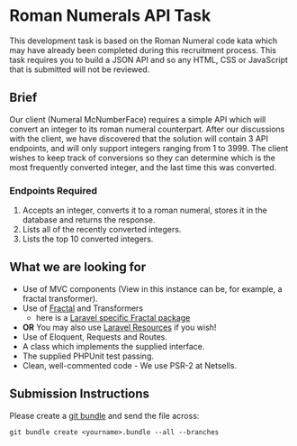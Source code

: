 # Roman Numerals API Task
This development task is based on the Roman Numeral code kata which may have already been completed during this recruitment process. This task requires you to build a JSON API and so any HTML, CSS or JavaScript that is submitted will not be reviewed.
 
## Brief
Our client (Numeral McNumberFace) requires a simple API which will convert an integer to its roman numeral counterpart. After our discussions with the client, we have discovered that the solution will contain 3 API endpoints, and will only support integers ranging from 1 to 3999. The client wishes to keep track of conversions so they can determine which is the most frequently converted integer, and the last time this was converted.
 
### Endpoints Required
 1. Accepts an integer, converts it to a roman numeral, stores it in the database and returns the response.
 2. Lists all of the recently converted integers.
 3. Lists the top 10 converted integers.
 
## What we are looking for
 - Use of MVC components (View in this instance can be, for example, a fractal transformer).
 - Use of [Fractal](http://fractal.thephpleague.com/) and Transformers 
    - here is a [Laravel specific Fractal package](https://github.com/spatie/laravel-fractal)
 - **OR** You may also use [Laravel Resources](https://laravel.com/docs/5.6/eloquent-resources) if you wish!
 - Use of Eloquent, Requests and Routes.
 - A class which implements the supplied interface.
 - The supplied PHPUnit test passing.
 - Clean, well-commented code - We use PSR-2 at Netsells.
 
 ## Submission Instructions
Please create a [git bundle](https://git-scm.com/docs/git-bundle/) and send the file across:
```
git bundle create <yourname>.bundle --all --branches
```